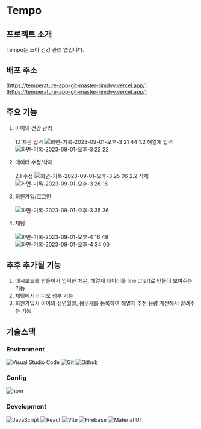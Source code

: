 # Tempo

## 프로젝트 소개
Tempo는 소아 건강 관리 앱입니다. 

## 배포 주소
[https://temperature-app-git-master-rimdvv.vercel.app/](https://temperature-app-git-master-rimdvv.vercel.app/)

## 주요 기능

1. 아이의 건강 관리<br><br>
   1.1 체온 입력 
      ![화면-기록-2023-09-01-오후-3 21 44](https://github.com/rimdvv/temperature-app/assets/122962117/e5898d26-63f2-4dd5-b7ba-0cf81ca0cc8f)
   1.2 해열제 입력
      ![화면-기록-2023-09-01-오후-3 22 22](https://github.com/rimdvv/temperature-app/assets/122962117/4435ae17-cac8-4521-8d34-753d6d50c27d)

2. 데이터 수정/삭제<br><br>
   2.1 수정
      ![화면-기록-2023-09-01-오후-3 25 06](https://github.com/rimdvv/temperature-app/assets/122962117/cf11c051-d66f-474a-8f01-e870d0b6d4e8)
   2.2 삭제
      ![화면-기록-2023-09-01-오후-3 26 16](https://github.com/rimdvv/temperature-app/assets/122962117/cde815af-e538-42aa-8614-673745982463)

3. 회원가입/로그인<br><br>
      ![화면-기록-2023-09-01-오후-3 35 36](https://github.com/rimdvv/temperature-app/assets/122962117/42a154f2-4eab-4f92-81b9-839a5d35500a)

4. 채팅<br><br>
      ![화면-기록-2023-09-01-오후-4 16 48](https://github.com/rimdvv/temperature-app/assets/122962117/d03731f8-cec4-4cdc-9199-ba1fb9b8fc40)
      ![화면-기록-2023-09-01-오후-4 34 00](https://github.com/rimdvv/temperature-app/assets/122962117/b0e2be59-5617-41d2-80d4-ec379383cb28)

## 추후 추가될 기능 

1. 대시보드를 만들어서 입력한 체온, 해열제 데이터를 line chart로 만들어 보여주는 기능 
2. 채팅에서 비디오 첨부 기능
3. 회원가입시 아이의 생년월일, 몸무게를 등록하여 해열제 추천 용량 계산해서 알려주는 기능


## 기술스택

### Environment
![Visual Studio Code](https://img.shields.io/badge/Visual%20Studio%20Code-007ACC?style=for-the-badge&logo=Visual%20Studio%20Code&logoColor=white)
![Git](https://img.shields.io/badge/Git-F05032?style=for-the-badge&logo=Git&logoColor=white)
![Github](https://img.shields.io/badge/GitHub-181717?style=for-the-badge&logo=GitHub&logoColor=white)             

### Config
![npm](https://img.shields.io/badge/npm-CB3837?style=for-the-badge&logo=npm&logoColor=white)        

### Development
![JavaScript](https://img.shields.io/badge/JavaScript-F7DF1E?style=for-the-badge&logo=Javascript&logoColor=white)
![React](https://img.shields.io/badge/React-20232A?style=for-the-badge&logo=react&logoColor=61DAFB)
![Vite](https://img.shields.io/badge/Vite-646CFF?style=for-the-badge&logo=vite&logoColor=61DAFB)
![Firebase](https://img.shields.io/badge/Firebase-FFCA28?style=for-the-badge&logo=firebase&logoColor=61DAFB)
![Material UI](https://img.shields.io/badge/Material%20UI-007FFF?style=for-the-badge&logo=MUI&logoColor=white)

